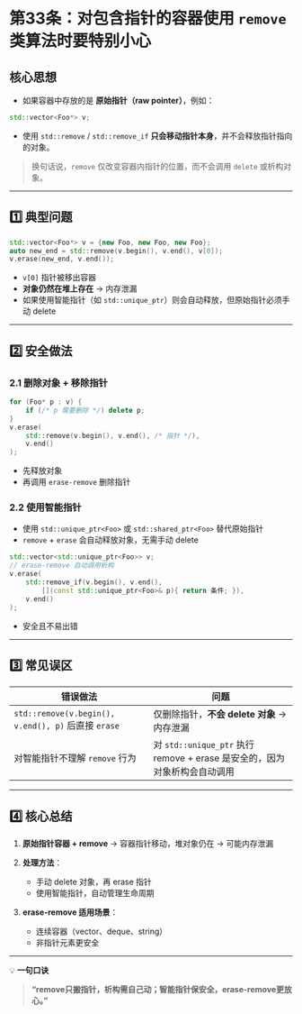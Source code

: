 # **第33条：对包含指针的容器使用 `remove` 类算法时要特别小心**

## **核心思想**

* 如果容器中存放的是 **原始指针（raw pointer）**，例如：

```cpp
std::vector<Foo*> v;
```

* 使用 `std::remove` / `std::remove_if` **只会移动指针本身**，并不会释放指针指向的对象。

> 换句话说，`remove` 仅改变容器内指针的位置，而不会调用 `delete` 或析构对象。

---

## **1️⃣ 典型问题**

```cpp
std::vector<Foo*> v = {new Foo, new Foo, new Foo};
auto new_end = std::remove(v.begin(), v.end(), v[0]);
v.erase(new_end, v.end());
```

* `v[0]` 指针被移出容器
* **对象仍然在堆上存在** → 内存泄漏
* 如果使用智能指针（如 `std::unique_ptr`）则会自动释放，但原始指针必须手动 delete

---

## **2️⃣ 安全做法**

### 2.1 删除对象 + 移除指针

```cpp
for (Foo* p : v) {
    if (/* p 需要删除 */) delete p;
}
v.erase(
    std::remove(v.begin(), v.end(), /* 指针 */),
    v.end()
);
```

* 先释放对象
* 再调用 `erase-remove` 删除指针

### 2.2 使用智能指针

* 使用 `std::unique_ptr<Foo>` 或 `std::shared_ptr<Foo>` 替代原始指针
* `remove` + `erase` 会自动释放对象，无需手动 delete

```cpp
std::vector<std::unique_ptr<Foo>> v;
// erase-remove 自动调用析构
v.erase(
    std::remove_if(v.begin(), v.end(),
        [](const std::unique_ptr<Foo>& p){ return 条件; }),
    v.end()
);
```

* 安全且不易出错

---

## **3️⃣ 常见误区**

| 错误做法                                             | 问题                                                     |
| ------------------------------------------------ | ------------------------------------------------------ |
| `std::remove(v.begin(), v.end(), p)` 后直接 `erase` | 仅删除指针，**不会 delete 对象** → 内存泄漏                          |
| 对智能指针不理解 `remove` 行为                             | 对 `std::unique_ptr` 执行 remove + erase 是安全的，因为对象析构会自动调用 |

---

## **4️⃣ 核心总结**

1. **原始指针容器 + remove** → 容器指针移动，堆对象仍在 → 可能内存泄漏
2. **处理方法**：

   * 手动 delete 对象，再 erase 指针
   * 使用智能指针，自动管理生命周期
3. **erase-remove 适用场景**：

   * 连续容器（vector、deque、string）
   * 非指针元素更安全

---

💡 **一句口诀**

> **“remove只搬指针，析构需自己动；智能指针保安全，erase-remove更放心。”**
